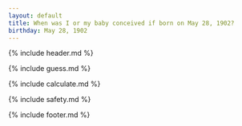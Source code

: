 ```yaml
---
layout: default
title: When was I or my baby conceived if born on May 28, 1902?
birthday: May 28, 1902
---
```


{% include header.md %}

{% include guess.md %}

{% include calculate.md %}

{% include safety.md %}

{% include footer.md %}



